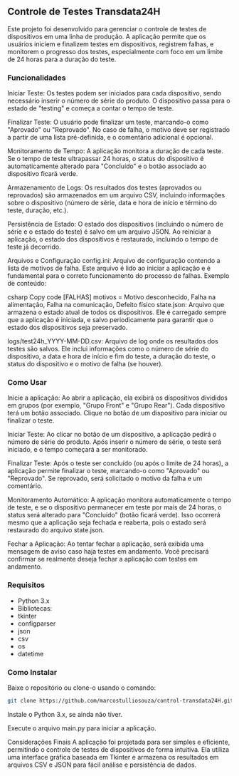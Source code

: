 ## Controle de Testes Transdata24H ##

Este projeto foi desenvolvido para gerenciar o controle de testes de dispositivos em uma linha de produção. A aplicação permite que os usuários iniciem e finalizem testes em dispositivos, registrem falhas, e monitorem o progresso dos testes, especialmente com foco em um limite de 24 horas para a duração do teste.

### Funcionalidades ###
Iniciar Teste: Os testes podem ser iniciados para cada dispositivo, sendo necessário inserir o número de série do produto. O dispositivo passa para o estado de "testing" e começa a contar o tempo de teste.

Finalizar Teste: O usuário pode finalizar um teste, marcando-o como "Aprovado" ou "Reprovado". No caso de falha, o motivo deve ser registrado a partir de uma lista pré-definida, e o comentário adicional é opcional.

Monitoramento de Tempo: A aplicação monitora a duração de cada teste. Se o tempo de teste ultrapassar 24 horas, o status do dispositivo é automaticamente alterado para "Concluído" e o botão associado ao dispositivo ficará verde.

Armazenamento de Logs: Os resultados dos testes (aprovados ou reprovados) são armazenados em um arquivo CSV, incluindo informações sobre o dispositivo (número de série, data e hora de início e término do teste, duração, etc.).

Persistência de Estado: O estado dos dispositivos (incluindo o número de série e o estado do teste) é salvo em um arquivo JSON. Ao reiniciar a aplicação, o estado dos dispositivos é restaurado, incluindo o tempo de teste já decorrido.

Arquivos e Configuração
config.ini: Arquivo de configuração contendo a lista de motivos de falha. Este arquivo é lido ao iniciar a aplicação e é fundamental para o correto funcionamento do processo de falhas. Exemplo de conteúdo:

csharp
Copy code
[FALHAS]
motivos = Motivo desconhecido, Falha na alimentação, Falha na comunicação, Defeito físico
state.json: Arquivo que armazena o estado atual de todos os dispositivos. Ele é carregado sempre que a aplicação é iniciada, e salvo periodicamente para garantir que o estado dos dispositivos seja preservado.

logs/test24h_YYYY-MM-DD.csv: Arquivo de log onde os resultados dos testes são salvos. Ele inclui informações como o número de série do dispositivo, a data e hora de início e fim do teste, a duração do teste, o status do dispositivo e o motivo de falha (se houver).

### Como Usar ### 
Inicie a aplicação: Ao abrir a aplicação, ela exibirá os dispositivos divididos em grupos (por exemplo, "Grupo Front" e "Grupo Rear"). Cada dispositivo terá um botão associado. Clique no botão de um dispositivo para iniciar ou finalizar o teste.

Iniciar Teste: Ao clicar no botão de um dispositivo, a aplicação pedirá o número de série do produto. Após inserir o número de série, o teste será iniciado, e o tempo começará a ser monitorado.

Finalizar Teste: Após o teste ser concluído (ou após o limite de 24 horas), a aplicação permite finalizar o teste, marcando-o como "Aprovado" ou "Reprovado". Se reprovado, será solicitado o motivo da falha e um comentário.

Monitoramento Automático: A aplicação monitora automaticamente o tempo de teste, e se o dispositivo permanecer em teste por mais de 24 horas, o status será alterado para "Concluído" (botão ficará verde). Isso ocorrerá mesmo que a aplicação seja fechada e reaberta, pois o estado será restaurado do arquivo state.json.

Fechar a Aplicação: Ao tentar fechar a aplicação, será exibida uma mensagem de aviso caso haja testes em andamento. Você precisará confirmar se realmente deseja fechar a aplicação com testes em andamento.

### Requisitos ###
- Python 3.x
- Bibliotecas:
- tkinter
- configparser
- json
- csv
- os
- datetime

### Como Instalar ###
Baixe o repositório ou clone-o usando o comando:

```bash
git clone https://github.com/marcostulliosouza/control-transdata24H.git
```
Instale o Python 3.x, se ainda não tiver.

Execute o arquivo main.py para iniciar a aplicação.

Considerações Finais
A aplicação foi projetada para ser simples e eficiente, permitindo o controle de testes de dispositivos de forma intuitiva. Ela utiliza uma interface gráfica baseada em Tkinter e armazena os resultados em arquivos CSV e JSON para fácil análise e persistência de dados.